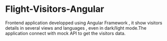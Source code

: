 # Flight-Visitors-Angular
 Frontend application developped using Angular Framework , it show visitors details in several views and languages , even in dark/light mode.The application connect with mock API to get the visitors data.
